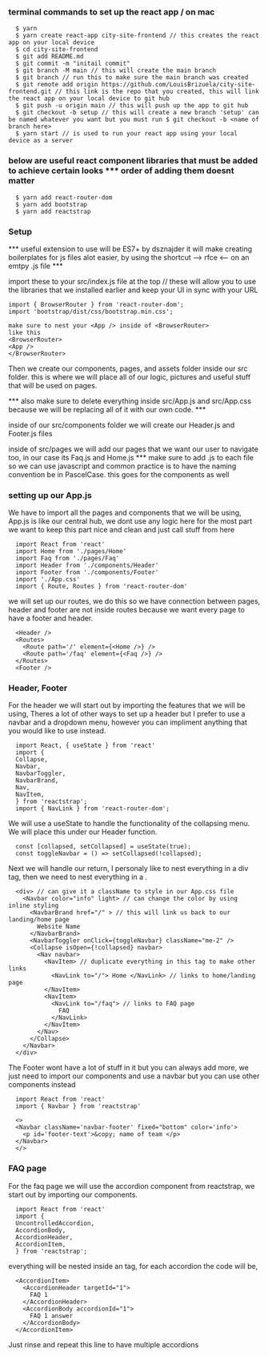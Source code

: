 ### terminal commands to set up the react app / on mac ###

      $ yarn
      $ yarn create react-app city-site-frontend // this creates the react app on your local device 
      $ cd city-site-frontend
      $ git add README.md
      $ git commit -m "initail commit"
      $ git branch -M main // this will create the main branch
      $ git branch // run this to make sure the main branch was created 
      $ git remote add origin https://github.com/LouisBrizuela/city-site-frontend.git // this link is the repo that you created, this will link the react app on your local device to git hub
      $ git push -u origin main // this will push up the app to git hub
      $ git checkout -b setup // this will create a new branch 'setup' can be named whatever you want but you must run $ git checkout -b <name of branch here>
      $ yarn start // is used to run your react app using your local device as a server
### below are useful react component libraries that must be added to achieve certain looks *** order of adding them doesnt matter ###
      $ yarn add react-router-dom 
      $ yarn add bootstrap
      $ yarn add reactstrap

### Setup ###
   *** useful extension to use will be ES7+ by dsznajder it will make creating boilerplates for js files alot easier, by using the shortcut --> rfce <-- on an emtpy .js file ***

import these to your src/index.js file at the top // these will allow you to use the libraries that we installed earlier and keep your UI in sync with your URL

    import { BrowserRouter } from 'react-router-dom';
    import 'bootstrap/dist/css/bootstrap.min.css';

    make sure to nest your <App /> inside of <BrowserRouter>
    like this
    <BrowserRouter>
    <App />
    </BrowserRouter>
    
Then we create our components, pages, and assets folder inside our src folder. this is where we will place all of our logic, pictures and useful stuff that will be used on pages.
    
  *** also make sure to delete everything inside src/App.js and src/App.css because we will be replacing all of it with our own code. ***

inside of our src/components folder we will create our Header.js and Footer.js files

inside of src/pages we will add our pages that we want our user to navigate too, in our case its Faq.js and Home.js *** make sure to add .js to each file so we can use javascript and common practice is to have the naming convention be in PascelCase. this goes for the components as well

### setting up our App.js ###
We have to import all the pages and components that we will be using, App.js is like our central hub, we dont use any logic here for the most part we want to keep this part nice and clean and just call stuff from here

      import React from 'react'
      import Home from './pages/Home'
      import Faq from './pages/Faq'
      import Header from './components/Header'
      import Footer from './components/Footer'
      import './App.css'
      import { Route, Routes } from 'react-router-dom' 

we will set up our routes, we do this so we have connection between pages, header and footer are not inside routes because we want every page to have a footer and header.
    
      <Header />
      <Routes>
        <Route path='/' element={<Home />} />
        <Route path='/faq' element={<Faq />} />
      </Routes>
      <Footer />
### Header, Footer ###

For the header we will start out by importing the features that we will be using, Theres a lot of other ways to set up a header but I prefer to use a navbar and a dropdown menu, however you can impliment anything that you would like to use instead.

      import React, { useState } from 'react'
      import {
      Collapse,
      Navbar,
      NavbarToggler,
      NavbarBrand,
      Nav,
      NavItem,
      } from 'reactstrap';
      import { NavLink } from 'react-router-dom';

We will use a useState to handle the functionality of the collapsing menu. We will place this under our Header function.

      const [collapsed, setCollapsed] = useState(true);
      const toggleNavbar = () => setCollapsed(!collapsed);

Next we will handle our return, I personaly like to nest everything in a div tag, then we need to nest everything in a <NavBar>. 

      <div> // can give it a className to style in our App.css file
        <Navbar color="info" light> // can change the color by using inline styling
          <NavbarBrand href="/" > // this will link us back to our landing/home page
            Website Name
          </NavbarBrand>
          <NavbarToggler onClick={toggleNavbar} className="me-2" />
          <Collapse isOpen={!collapsed} navbar>
            <Nav navbar>
              <NavItem> // duplicate everything in this tag to make other links
                <NavLink to="/"> Home </NavLink> // links to home/landing page
              </NavItem>
              <NavItem>
                <NavLink to="/faq"> // links to FAQ page
                  FAQ
                </NavLink>
              </NavItem>
            </Nav>
          </Collapse>
        </Navbar>
      </div>

The Footer wont have a lot of stuff in it but you can always add more, we just need to import our components and use a navbar but you can use other components instead

      import React from 'react'
      import { Navbar } from 'reactstrap' 

      <>
      <Navbar className='navbar-footer' fixed="bottom" color='info'>
        <p id='footer-text'>&copy; name of team </p>
      </Navbar>
      </>

### FAQ page ###

For the faq page we will use the accordion component from reactstrap, we start out by importing our components.

      import React from 'react'
      import {
      UncontrolledAccordion,
      AccordionBody,
      AccordionHeader,
      AccordionItem,
      } from 'reactstrap';

everything will be nested inside an <UncontrolledAccordion> tag, for each accordion the code will be, 

      <AccordionItem>
        <AccordionHeader targetId="1">
          FAQ 1
        </AccordionHeader>
        <AccordionBody accordionId="1">
          FAQ 1 answer
        </AccordionBody>
      </AccordionItem>

Just rinse and repeat this line to have multiple accordions